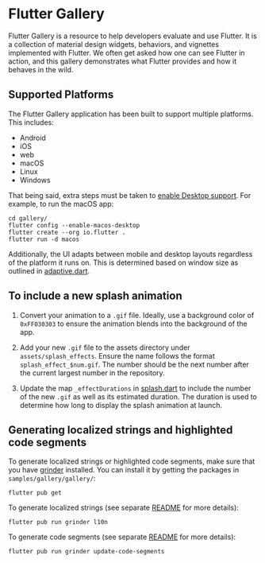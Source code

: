 # Flutter Gallery

Flutter Gallery is a resource to help developers evaluate and use Flutter.
It is a collection of material design widgets, behaviors, and vignettes
implemented with Flutter. We often get asked how one can see Flutter in action,
and this gallery demonstrates what Flutter provides and how it behaves in the
wild.

## Supported Platforms

The Flutter Gallery application has been built to support multiple platforms.
This includes:

- Android
- iOS
- web
- macOS
- Linux
- Windows

That being said, extra steps must be taken to [enable Desktop support](
https://github.com/flutter/flutter/wiki/Desktop-shells#tooling). For
example, to run the macOS app:

```
cd gallery/
flutter config --enable-macos-desktop
flutter create --org io.flutter .
flutter run -d macos
```

Additionally, the UI adapts between mobile and desktop layouts regardless of the
platform it runs on. This is determined based on window size as outlined in
[adaptive.dart](gallery/lib/layout/adaptive.dart).

## To include a new splash animation

1. Convert your animation to a `.gif` file.
   Ideally, use a background color of `0xFF030303` to ensure the animation
   blends into the background of the app.

2. Add your new `.gif` file to the assets directory under
   `assets/splash_effects`. Ensure the name follows the format
   `splash_effect_$num.gif`. The number should be the next number after the
   current largest number in the repository.

3. Update the map `_effectDurations` in
   [splash.dart](gallery/lib/pages/splash.dart) to include the number of the
   new `.gif` as well as its estimated duration. The duration is used to
   determine how long to display the splash animation at launch.

## Generating localized strings and highlighted code segments

To generate localized strings or highlighted code segments, make sure that you
have [grinder](https://pub.dev/packages/grinder) installed. You can install it
by getting the packages in `samples/gallery/gallery/`:
```
flutter pub get
```

To generate localized strings (see separate [README](gallery/lib/l10n/README.md)
for more details):

```
flutter pub run grinder l10n
```

To generate code segments (see separate [README](codeviewer_cli/README.md) for
more details):

    flutter pub run grinder update-code-segments
